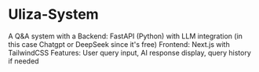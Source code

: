 # Uliza-System
A Q&amp;A system with a  Backend: FastAPI (Python) with LLM integration (in this case Chatgpt or DeepSeek since it's free) Frontend: Next.js with TailwindCSS Features: User query input, AI response display, query history if needed
